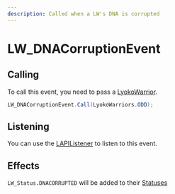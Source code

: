 ```yaml
---
description: Called when a LW's DNA is corrupted
---
```


# LW\_DNACorruptionEvent

## Calling&#x20;

To call this event, you need to pass a [LyokoWarrior](../../virtualentities/lyokowarrior/).

```csharp
LW_DNACorruptionEvent.Call(LyokoWarriors.ODD);
```

## Listening

You can use the [LAPIListener](../lapilistener.md) to listen to this event.

## Effects

`LW_Status.DNACORRUPTED` will be added to their [Statuses ](../../virtualentities/lyokowarrior/lw\_status.md)
